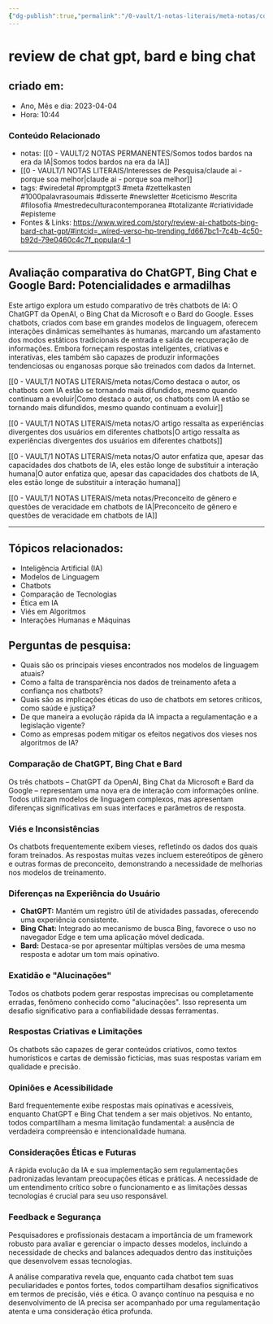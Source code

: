 ```yaml
---
{"dg-publish":true,"permalink":"/0-vault/1-notas-literais/meta-notas/comparacao-de-chat-gpt-bing-chat-e-bard-wired-zt/","tags":["wiredetal","promptgpt3","meta","zettelkasten","1000palavrasoumais","disserte","newsletter","ceticismo","escrita","filosofia","mestredeculturacontemporanea","totalizante","criatividade","episteme"],"dgHomeLink":true,"dgShowLocalGraph":true,"dgShowFileTree":true,"dgEnableSearch":true,"noteIcon":""}
---
```


# review de chat gpt, bard e bing chat

## criado em: 
-  Ano, Mês e dia: 2023-04-04
- Hora: 10:44

### Conteúdo Relacionado
- notas: [[0 - VAULT/2 NOTAS PERMANENTES/Somos todos bardos na era da IA\|Somos todos bardos na era da IA]]
- [[0 - VAULT/1 NOTAS LITERAIS/Interesses de Pesquisa/claude ai - porque soa melhor\|claude ai - porque soa melhor]]
- tags: #wiredetal  #promptgpt3 #meta #zettelkasten #1000palavrasoumais #disserte #newsletter #ceticismo #escrita #filosofia #mestredeculturacontemporanea #totalizante #criatividade #episteme
- Fontes & Links: https://www.wired.com/story/review-ai-chatbots-bing-bard-chat-gpt/#intcid=_wired-verso-hp-trending_fd667bc1-7c4b-4c50-b92d-79e0460c4c7f_popular4-1
---

## Avaliação comparativa do ChatGPT, Bing Chat e Google Bard: Potencialidades e armadilhas

Este artigo explora um estudo comparativo de três chatbots de IA: O ChatGPT da OpenAI, o Bing Chat da Microsoft e o Bard do Google. Esses chatbots, criados com base em grandes modelos de linguagem, oferecem interações dinâmicas semelhantes às humanas, marcando um afastamento dos modos estáticos tradicionais de entrada e saída de recuperação de informações. Embora forneçam respostas inteligentes, criativas e interativas, eles também são capazes de produzir informações tendenciosas ou enganosas porque são treinados com dados da Internet.

 [[0 - VAULT/1 NOTAS LITERAIS/meta notas/Como destaca o autor, os chatbots com IA estão se tornando mais difundidos, mesmo quando continuam a evoluir\|Como destaca o autor, os chatbots com IA estão se tornando mais difundidos, mesmo quando continuam a evoluir]]

 [[0 - VAULT/1 NOTAS LITERAIS/meta notas/O artigo ressalta as experiências divergentes dos usuários em diferentes chatbots\|O artigo ressalta as experiências divergentes dos usuários em diferentes chatbots]]

 [[0 - VAULT/1 NOTAS LITERAIS/meta notas/O autor enfatiza que, apesar das capacidades dos chatbots de IA, eles estão longe de substituir a interação humana\|O autor enfatiza que, apesar das capacidades dos chatbots de IA, eles estão longe de substituir a interação humana]]

[[0 - VAULT/1 NOTAS LITERAIS/meta notas/Preconceito de gênero e questões de veracidade em chatbots de IA\|Preconceito de gênero e questões de veracidade em chatbots de IA]]

   
---
## Tópicos relacionados:
- Inteligência Artificial (IA)
- Modelos de Linguagem
- Chatbots
- Comparação de Tecnologias
- Ética em IA
- Viés em Algoritmos
- Interações Humanas e Máquinas

## Perguntas de pesquisa:
- Quais são os principais vieses encontrados nos modelos de linguagem atuais?
- Como a falta de transparência nos dados de treinamento afeta a confiança nos chatbots?
- Quais são as implicações éticas do uso de chatbots em setores críticos, como saúde e justiça?
- De que maneira a evolução rápida da IA impacta a regulamentação e a legislação vigente?
- Como as empresas podem mitigar os efeitos negativos dos vieses nos algoritmos de IA?

### **Comparação de ChatGPT, Bing Chat e Bard**
Os três chatbots – ChatGPT da OpenAI, Bing Chat da Microsoft e Bard da Google – representam uma nova era de interação com informações online. Todos utilizam modelos de linguagem complexos, mas apresentam diferenças significativas em suas interfaces e parâmetros de resposta.

### **Viés e Inconsistências**
Os chatbots frequentemente exibem vieses, refletindo os dados dos quais foram treinados. As respostas muitas vezes incluem estereótipos de gênero e outras formas de preconceito, demonstrando a necessidade de melhorias nos modelos de treinamento.

### **Diferenças na Experiência do Usuário**
- **ChatGPT:** Mantém um registro útil de atividades passadas, oferecendo uma experiência consistente.
- **Bing Chat:** Integrado ao mecanismo de busca Bing, favorece o uso no navegador Edge e tem uma aplicação móvel dedicada.
- **Bard:** Destaca-se por apresentar múltiplas versões de uma mesma resposta e adotar um tom mais opinativo.

### **Exatidão e "Alucinações"**
Todos os chatbots podem gerar respostas imprecisas ou completamente erradas, fenômeno conhecido como "alucinações". Isso representa um desafio significativo para a confiabilidade dessas ferramentas.

### **Respostas Criativas e Limitações**
Os chatbots são capazes de gerar conteúdos criativos, como textos humorísticos e cartas de demissão fictícias, mas suas respostas variam em qualidade e precisão.

### **Opiniões e Acessibilidade**
Bard frequentemente exibe respostas mais opinativas e acessíveis, enquanto ChatGPT e Bing Chat tendem a ser mais objetivos. No entanto, todos compartilham a mesma limitação fundamental: a ausência de verdadeira compreensão e intencionalidade humana.

### **Considerações Éticas e Futuras**
A rápida evolução da IA e sua implementação sem regulamentações padronizadas levantam preocupações éticas e práticas. A necessidade de um entendimento crítico sobre o funcionamento e as limitações dessas tecnologias é crucial para seu uso responsável.

### **Feedback e Segurança**
Pesquisadores e profissionais destacam a importância de um framework robusto para avaliar e gerenciar o impacto desses modelos, incluindo a necessidade de checks and balances adequados dentro das instituições que desenvolvem essas tecnologias.

A análise comparativa revela que, enquanto cada chatbot tem suas peculiaridades e pontos fortes, todos compartilham desafios significativos em termos de precisão, viés e ética. O avanço contínuo na pesquisa e no desenvolvimento de IA precisa ser acompanhado por uma regulamentação atenta e uma consideração ética profunda.